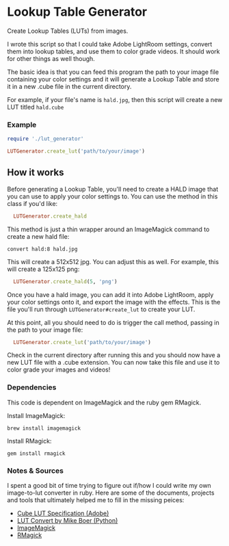 # Lookup Table Generator
Create Lookup Tables (LUTs) from images.

I wrote this script so that I could take Adobe LightRoom settings, convert them into lookup tables, and use them to color grade videos. It should work for other things as well though.

The basic idea is that you can feed this program the path to your image file containing your color settings and it will generate a Lookup Table and store it in a new .cube file in the current directory.

For example, if your file's name is `hald.jpg`, then this script will create a new LUT titled `hald.cube`

### Example
```ruby
require './lut_generator'

LUTGenerator.create_lut('path/to/your/image')
```


## How it works
Before generating a Lookup Table, you'll need to create a HALD image that you can use to apply your color settings to. You can use the method in this class if you'd like:
```ruby
  LUTGenerator.create_hald
```
This method is just a thin wrapper around an ImageMagick command to create a new hald file:
```shell
convert hald:8 hald.jpg
```

This will create a 512x512 jpg. You can adjust this as well. For example, this will create a 125x125 png:
```ruby
  LUTGenerator.create_hald(5, 'png')
```

Once you have a hald image, you can add it into Adobe LightRoom, apply your color settings onto it, and export the image with the effects. This is the file you'll run through `LUTGenerator#create_lut` to create your LUT.

At this point, all you should need to do is trigger the call method, passing in the path to your image file:
```ruby
  LUTGenerator.create_lut('path/to/your/image')
```

Check in the current directory after running this and you should now have a new LUT file with a .cube extension. You can now take this file and use it to color grade your images and videos!

### Dependencies
This code is dependent on ImageMagick and the ruby gem RMagick.

Install ImageMagick:
```shell
brew install imagemagick
```

Install RMagick:
```shell
gem install rmagick
```

### Notes & Sources
I spent a good bit of time trying to figure out if/how I could write my own image-to-lut converter in ruby. Here are some of the documents, projects and tools that ultimately helped me to fill in the missing peices:
- [Cube LUT Specification (Adobe)](https://wwwimages2.adobe.com/content/dam/acom/en/products/speedgrade/cc/pdfs/cube-lut-specification-1.0.pdf)
- [LUT Convert by Mike Boer (Python)](https://github.com/mikeboers/LUT-Convert)
- [ImageMagick](https://imagemagick.org/index.php)
- [RMagick](https://rmagick.github.io/)
